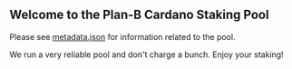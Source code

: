 ## Welcome to the Plan-B Cardano Staking Pool

Please see [metadata.json](https://jasonbrelsford.github.io/cardanometadata.json) for information related to the pool.  

We run a very reliable pool and don't charge a bunch.  Enjoy your staking!
